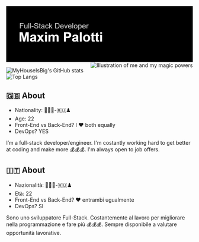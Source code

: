 <img align="center" src="./reheader.png" alt="Full-Stack Developer Maxim Palotti" />
<img align="right" src="https://i.imgur.com/XwyDbnQ.gif" alt="Illustration of me and my magic powers" />
  
![MyHouseIsBig's GitHub stats](https://github-readme-stats.vercel.app/api?username=MyHouseIsBig&show_icons=true&hide_border=true&theme=dark#gh-dark-mode-only)
![Top Langs](https://github-readme-stats.vercel.app/api/top-langs/?username=MyHouseIsBig&layout=compact&hide_border=true&theme=dark#gh-dark-mode-only)

## 🇬🇧 About

- Nationality: 🍕🇮🇹-🇷🇺♟️ 
- Age: 22
- Front-End vs Back-End? I ♥️ both equally
- DevOps? YES

I’m a full-stack developer/engineer. 
I'm costantly working hard to get better at coding and make more 💰💰💰. 
I'm always open to job offers. 


## 🇮🇹 About

- Nazionalità: 🍕🇮🇹-🇷🇺♟️ 
- Età: 22
- Front-End vs Back-End? ♥️ entrambi ugualmente
- DevOps? SI

Sono uno sviluppatore Full-Stack.
Costantemente al lavoro per migliorare nella programmazione e fare più 💰💰💰. 
Sempre disponibile a valutare opportunità lavorative.
